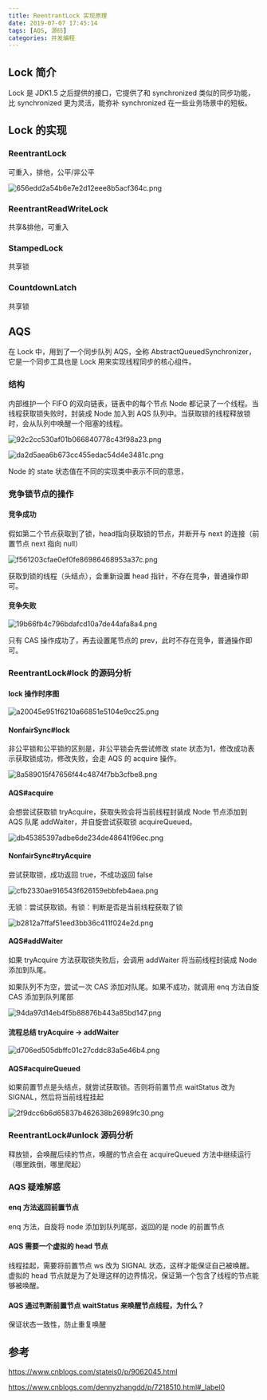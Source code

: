 ```yaml
---
title: ReentrantLock 实现原理
date: 2019-07-07 17:45:14
tags: [AQS, 源码]
categories: 并发编程
---
```


## Lock 简介

Lock 是 JDK1.5 之后提供的接口，它提供了和 synchronized 类似的同步功能，比 synchronized 更为灵活，能弥补 synchronized 在一些业务场景中的短板。

## Lock 的实现

### ReentrantLock

可重入，排他，公平/非公平

![656edd2a54b6e7e2d12eee8b5acf364c.png](https://raw.githubusercontent.com/zhouxinghang/resources/master/ZBlog/drawio18.svg?sanitize=true)

### ReentrantReadWriteLock

共享&排他，可重入

### StampedLock

共享锁

### CountdownLatch

共享锁

## AQS

在 Lock 中，用到了一个同步队列 AQS，全称 AbstractQueuedSynchronizer，它是一个同步工具也是 Lock 用来实现线程同步的核心组件。

### 结构

内部维护一个 FIFO 的双向链表，链表中的每个节点 Node 都记录了一个线程。当线程获取锁失败时，封装成 Node 加入到 AQS 队列中。当获取锁的线程释放锁时，会从队列中唤醒一个阻塞的线程。

![92c2cc530af01b066840778c43f98a23.png](https://raw.githubusercontent.com/zhouxinghang/resources/master/ZBlog/drawio19.svg?sanitize=true)

![da2d5aea6b673cc455edac54d4e3481c.png](https://raw.githubusercontent.com/zhouxinghang/resources/master/ZBlog/86E865E0-52DF-44FB-B492-AA61CFEA23B6.png)

Node 的 state 状态值在不同的实现类中表示不同的意思，

### 竞争锁节点的操作

#### 竞争成功

假如第二个节点获取到了锁，head指向获取锁的节点，并断开与 next 的连接（前置节点 next 指向 null）

![f561203cfae0ef0fe86986468953a37c.png](https://raw.githubusercontent.com/zhouxinghang/resources/master/ZBlog/drawio20.svg?sanitize=true)

获取到锁的线程（头结点），会重新设置 head 指针，不存在竞争，普通操作即可。

#### 竞争失败

![19b66fb4c796bdafcd10a7de44afa8a4.png](https://raw.githubusercontent.com/zhouxinghang/resources/master/ZBlog/drawio21.svg?sanitize=true)

只有 CAS 操作成功了，再去设置尾节点的 prev，此时不存在竞争，普通操作即可。

### ReentrantLock#lock 的源码分析

#### lock 操作时序图

![a20045e951f6210a66851e5104e9cc25.png](https://raw.githubusercontent.com/zhouxinghang/resources/master/ZBlog/drawio22.svg?sanitize=true)

#### NonfairSync#lock

非公平锁和公平锁的区别是，非公平锁会先尝试修改 state 状态为1，修改成功表示获取锁成功，修改失败，会走 AQS 的 acquire 操作。

![8a589015f47656f44c4874f7bb3cfbe8.png](https://raw.githubusercontent.com/zhouxinghang/resources/master/ZBlog/090C1BD5-0DA2-417E-BDC0-7F8DC6080EA6.png)

#### AQS#acquire

会想尝试获取锁 tryAcquire，获取失败会将当前线程封装成 Node 节点添加到 AQS 队尾 addWaiter，并自旋尝试获取锁 acquireQueued。

![db45385397adbe6de234de48641f96ec.png](https://raw.githubusercontent.com/zhouxinghang/resources/master/ZBlog/4BC11C7A-329A-42B6-993B-51A9D077DEED.png)

#### NonfairSync#tryAcquire

尝试获取锁，成功返回 true，不成功返回 false

![cfb2330ae916543f626159ebbfeb4aea.png](https://raw.githubusercontent.com/zhouxinghang/resources/master/ZBlog/C51813C0-1A70-43C2-9904-A34DB96EE26F.png)

无锁：尝试获取锁。有锁：判断是否是当前线程获取了锁

![b2812a7ffaf51eed3bb36c411f024e2d.png](https://raw.githubusercontent.com/zhouxinghang/resources/master/ZBlog/353F2EF6-4909-4DC4-97B4-308B2F2D5413.png)

#### AQS#addWaiter

如果 tryAcquire 方法获取锁失败后，会调用 addWaiter 将当前线程封装成 Node 添加到队尾。

如果队列不为空，尝试一次 CAS 添加对队尾。如果不成功，就调用 enq 方法自旋 CAS 添加到队列尾部

![94da97d14eb4f5b88876b443a85bd147.png](https://raw.githubusercontent.com/zhouxinghang/resources/master/ZBlog/247CCDDA-5950-4769-B03F-4BDF87F9D118.png)

#### 流程总结 tryAcquire -> addWaiter

![d706ed505dbffc01c27cddc83a5e46b4.png](https://raw.githubusercontent.com/zhouxinghang/resources/master/ZBlog/8832D866-6264-40BF-8B5F-C7CCC39DD3A4.png)

#### AQS#acquireQueued

如果前置节点是头结点，就尝试获取锁。否则将前置节点 waitStatus 改为 SIGNAL，然后将当前线程挂起

![2f9dcc6b6d65837b462638b26989fc30.png](https://raw.githubusercontent.com/zhouxinghang/resources/master/ZBlog/8A25196E-2E38-4635-AEF1-24401A3ABC89.png)

### ReentrantLock#unlock 源码分析

释放锁，会唤醒后续的节点，唤醒的节点会在 acquireQueued 方法中继续运行（哪里跌倒，哪里爬起）

### AQS 疑难解惑

#### enq 方法返回前置节点

enq 方法，自旋将 node 添加到队列尾部，返回的是 node 的前置节点

#### AQS 需要一个虚拟的 head 节点

线程挂起，需要将前置节点 ws 改为 SIGNAL 状态，这样才能保证自己被唤醒。虚拟的 head 节点就是为了处理这样的边界情况，保证第一个包含了线程的节点能够被唤醒。

#### AQS 通过判断前置节点 waitStatus 来唤醒节点线程，为什么？

保证状态一致性，防止重复唤醒 

## 参考

https://www.cnblogs.com/stateis0/p/9062045.html

https://www.cnblogs.com/dennyzhangdd/p/7218510.html#_label0
